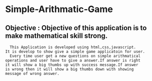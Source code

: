 # Simple-Arithmatic-Game

## Objective : Objective of this application is to make mathematical skill strong.
   
      This Application is developed using html,css,javascript.
    It is develop to show give a simple game applicatoin for user.
      Every time user get a new questions on simple arithmatical 
    operations and user have to give a answer.If answer is right
    it will show a big thumbs up with success message.If answer 
    is wrong then it will show a big thumbs down with showing 
    message of wrong answer.
    
      
